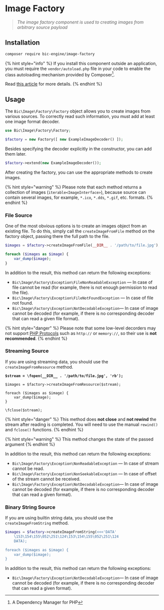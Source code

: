 # Image Factory

> _The image factory component is used to creating images from arbitrary source payload_

## Installation

```bash
composer require bic-engine/image-factory
```

{% hint style="info" %}
If you install this component outside an application, you must require the `vendor/autoload.php` file in your code to enable the class autoloading mechanism provided by Composer[^1].

Read [this article](https://getcomposer.org/doc/00-intro.md) for more details.
{% endhint %}

## Usage

The `Bic\Image\Factory\Factory` object allows you to create images from various sources. To correctly read such information, you must add at least one image format decoder.

```php
use Bic\Image\Factory\Factory;

$factory = new Factory([ new ExampleImageDecoder() ]);
```

Besides specifying the decoder explicitly in the constructor, you can add them later.

```php
$factory->extend(new ExampleImageDecoder());
```

After creating the factory, you can use the appropriate methods to create images.

{% hint style="warning" %}
Please note that each method returns a collection of images (`iterable<ImageInterface>`), because source can contain several images, for example, `*.ico`, `*.dds`, `*.gif`, etc. formats.
{% endhint %}

### File Source

One of the most obvious options is to create an images object from an existing file. To do this, simply call the  `createImageFromFile` method on the factory object, passing there the full path to the file.

```php
$images = $factory->createImageFromFile(__DIR__ . '/path/to/file.jpg');

foreach ($images as $image) {
    var_dump($image);
}
```

In addition to the result, this method can return the following exceptions:

* `Bic\Image\Factory\Exception\FileNonReadableException` — In case of file cannot be read (for example, there is not enough permission to read the file).
* `Bic\Image\Factory\Exception\FileNotFoundException` — In case of file not found.
* `Bic\Image\Factory\Exception\NotDecodableException`— In case of image cannot be decoded (for example, if there is no corresponding decoder that can read a given file format).

{% hint style="danger" %}
Please note that some low-level decorders may not support [PHP Protocols](https://www.php.net/manual/en/wrappers.php) such as `http://` or `memory://`, so their use is **not recommended**.
{% endhint %}

### Streaming Source

If you are using streaming data, you should use the `createImageFromResource` method.

<pre class="language-php"><code class="lang-php"><strong>$stream = \fopen(__DIR__ . '/path/to/file.jpg', 'rb');
</strong>
$images = $factory->createImageFromResource($stream);

foreach ($images as $image) {
    var_dump($image);
}

\fclose($stream);
</code></pre>

{% hint style="danger" %}
This method does **not close** and **not rewind** the stream after reading is completed. You will need to use the manual `rewind()` and `fclose()` functions.
{% endhint %}

{% hint style="warning" %}
This method changes the state of the passed argument
{% endhint %}

In addition to the result, this method can return the following exceptions:

* `Bic\Image\Factory\Exception\NonReadableException` — In case of stream cannot be read.
* `Bic\Image\Factory\Exception\NonSeekableException` — In case of offset of the stream cannot be received.
* `Bic\Image\Factory\Exception\NotDecodableException`— In case of image cannot be decoded (for example, if there is no corresponding decoder that can read a given format).

### Binary String Source

If you are using builtin string data, you should use the `createImageFromString` method.

```php
$images = $factory->createImageFromString(<<<'DATA'
    \153\154\155\052\251\124\153\154\155\052\251\124
    DATA);

foreach ($images as $image) {
    var_dump($image);
}
```

In addition to the result, this method can return the following exceptions:

* `Bic\Image\Factory\Exception\NotDecodableException`— In case of image cannot be decoded (for example, if there is no corresponding decoder that can read a given format).

[^1]: A Dependency Manager for PHP
